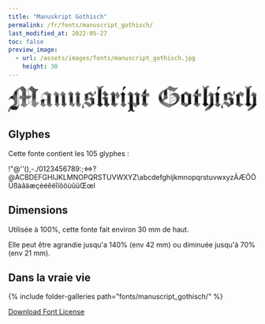 ```yaml
---
title: "Manuskript Gothisch"
permalink: /fr/fonts/manuscript_gothisch/
last_modified_at: 2022-05-27
toc: false
preview_image:
  - url: /assets/images/fonts/manuscript_gothisch.jpg
    height: 30
---
```

![ManuscriptGothisch](/assets/images/fonts/manuscript_gothisch.jpg)

## Glyphes

Cette fonte contient les 105 glyphes :


!"@'’(),-./0123456789:;<=>?@ACBDEFGHIJKLMNOPQRSTUVWXYZ\abcdefghijkmnopqrstuvwxyzÄÆÔÖÜßàâäæçèéêëîïôöùûüŒœl

## Dimensions

Utilisée à 100%, cette fonte fait environ 30 mm de haut.

Elle peut être agrandie jusqu'a 140% (env 42 mm) ou diminuée jusqu'à 70% (env  21 mm).

## Dans la vraie vie

{% include folder-galleries path="fonts/manuscript_gothisch/" %}


[Download Font License](https://github.com/inkstitch/inkstitch/tree/main/fonts/manuskript_gotisch/LICENSE)
